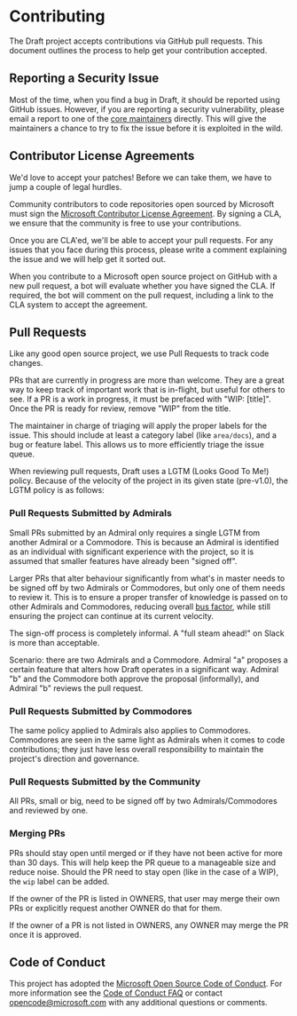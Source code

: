 # Contributing

The Draft project accepts contributions via GitHub pull requests. This document outlines the process to help get your contribution accepted.

## Reporting a Security Issue

Most of the time, when you find a bug in Draft, it should be reported using GitHub issues. However, if you are reporting a security vulnerability, please email a report to one of the [core maintainers][owners] directly. This will give the maintainers a chance to try to fix the issue before it is exploited in the wild.

## Contributor License Agreements

We'd love to accept your patches! Before we can take them, we have to jump a couple of legal hurdles.

Community contributors to code repositories open sourced by Microsoft must sign the [Microsoft Contributor License Agreement][cla]. By signing a CLA, we ensure that the community is free to use your contributions. 

Once you are CLA'ed, we'll be able to accept your pull requests. For any issues that you face during this process, please write a comment explaining the issue and we will help get it sorted out.

When you contribute to a Microsoft open source project on GitHub with a new pull request, a bot will evaluate whether you have signed the CLA. If required, the bot will comment on the pull request, including a link to the CLA system to accept the agreement.

## Pull Requests

Like any good open source project, we use Pull Requests to track code changes.

PRs that are currently in progress are more than welcome. They are a great way to keep track of important work that is in-flight, but useful for others to see. If a PR is a work in progress, it must be prefaced with "WIP: [title]". Once the PR is ready for review, remove "WIP" from the title.

The maintainer in charge of triaging will apply the proper labels for the issue. This should include at least a category label (like `area/docs`), and a bug or feature label. This allows us to more efficiently triage the issue queue.

When reviewing pull requests, Draft uses a LGTM (Looks Good To Me!) policy. Because of the velocity of the project in its given state (pre-v1.0), the LGTM policy is as follows:

### Pull Requests Submitted by Admirals

Small PRs submitted by an Admiral only requires a single LGTM from another Admiral or a Commodore.
This is because an Admiral is identified as an individual with significant experience with the
project, so it is assumed that smaller features have already been "signed off".

Larger PRs that alter behaviour significantly from what's in master needs to be signed off by two
Admirals or Commodores, but only one of them needs to review it. This is to ensure a proper transfer
of knowledge is passed on to other Admirals and Commodores, reducing overall
[bus factor][], while still ensuring the project can
continue at its current velocity.

The sign-off process is completely informal. A "full steam ahead!" on Slack is more than acceptable.

Scenario: there are two Admirals and a Commodore. Admiral "a" proposes a certain feature that alters
how Draft operates in a significant way. Admiral "b" and the Commodore both approve the proposal
(informally), and Admiral "b" reviews the pull request.

### Pull Requests Submitted by Commodores

The same policy applied to Admirals also applies to Commodores. Commodores are seen in the same
light as Admirals when it comes to code contributions; they just have less overall responsibility to
maintain the project's direction and governance.

### Pull Requests Submitted by the Community

All PRs, small or big, need to be signed off by two Admirals/Commodores and reviewed by one.

### Merging PRs

PRs should stay open until merged or if they have not been active for more than 30 days. This will help keep the PR queue to a manageable size and reduce noise. Should the PR need to stay open (like in the case of a WIP), the `wip` label can be added.

If the owner of the PR is listed in OWNERS, that user may merge their own PRs or explicitly request another OWNER do that for them.

If the owner of a PR is not listed in OWNERS, any OWNER may merge the PR once it is approved.

## Code of Conduct

This project has adopted the [Microsoft Open Source Code of Conduct][coc]. For more information see the [Code of Conduct FAQ][coc faq] or contact [opencode@microsoft.com](mailto:opencode@microsoft.com) with any additional questions or comments.


[bus factor]: https://en.wikipedia.org/wiki/Bus_factor
[cla]: https://cla.opensource.microsoft.com/
[coc]: https://opensource.microsoft.com/codeofconduct/
[coc faq]: https://opensource.microsoft.com/codeofconduct/faq/
[owners]: OWNERS
[semver]: http://semver.org/
